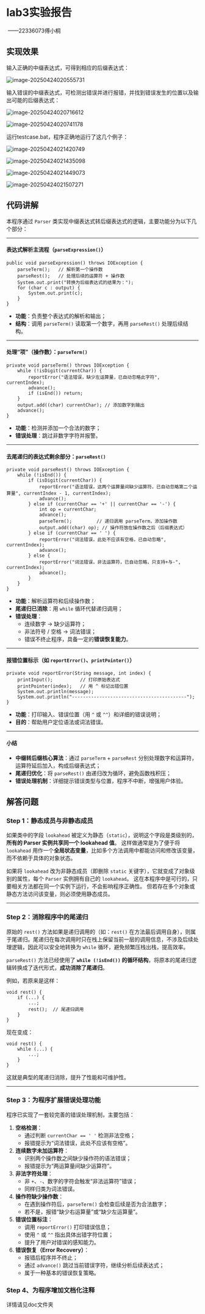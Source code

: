 # lab3实验报告

​                                                   ——22336073傅小桐

## 实现效果

输入正确的中缀表达式，可得到相应的后缀表达式：

![image-20250424020555731](C:\Users\lenovo\AppData\Roaming\Typora\typora-user-images\image-20250424020555731.png)

输入错误的中缀表达式，可检测出错误并进行报错，并找到错误发生的位置以及输出可能的后缀表达式：

![image-20250424020716612](C:\Users\lenovo\AppData\Roaming\Typora\typora-user-images\image-20250424020716612.png)

![image-20250424020741178](C:\Users\lenovo\AppData\Roaming\Typora\typora-user-images\image-20250424020741178.png)

运行testcase.bat，程序正确地运行了这几个例子：

![image-20250424021420749](C:\Users\lenovo\AppData\Roaming\Typora\typora-user-images\image-20250424021420749.png)

![image-20250424021435098](C:\Users\lenovo\AppData\Roaming\Typora\typora-user-images\image-20250424021435098.png)

![image-20250424021449073](C:\Users\lenovo\AppData\Roaming\Typora\typora-user-images\image-20250424021449073.png)

![image-20250424021507271](C:\Users\lenovo\AppData\Roaming\Typora\typora-user-images\image-20250424021507271.png)

## 代码讲解

本程序通过 `Parser` 类实现中缀表达式转后缀表达式的逻辑，主要功能分为以下几个部分：

------

####  表达式解析主流程（`parseExpression()`）

```
public void parseExpression() throws IOException {
	parseTerm();   // 解析第一个操作数
	parseRest();   // 处理后续的运算符 + 操作数
	System.out.print("转换为后缀表达式的结果为：");
	for (char c : output) {
		System.out.print(c);
	}
}
```

- **功能**：负责整个表达式的解析和输出；
- **结构**：调用 `parseTerm()` 读取第一个数字，再用 `parseRest()` 处理后续结构。

------

#### 处理“项”（操作数）：`parseTerm()`

```
private void parseTerm() throws IOException {
	while (!isDigit(currentChar)) {
		reportError("语法错误，缺少左运算量，已自动忽略此字符", currentIndex);
		advance();
		if (isEnd()) return;
	}
	output.add((char) currentChar); // 添加数字到输出
	advance();
}
```

- **功能**：检测并添加一个合法的数字；
- **错误处理**：跳过非数字字符并报警。

------

#### 去尾递归的表达式剩余部分：`parseRest()`

```
private void parseRest() throws IOException {
	while (!isEnd()) {
		if (isDigit(currentChar)) {
			reportError("语法错误，这两个运算量间缺少运算符，已自动忽略第二个运算量", currentIndex - 1, currentIndex);
			advance();
		} else if (currentChar == '+' || currentChar == '-') {
			int op = currentChar;
			advance();
			parseTerm();         // 递归调用 parseTerm，添加操作数
			output.add((char) op); // 操作符放在操作数之后（后缀表达式）
		} else if (currentChar == ' ') {
			reportError("词法错误，此处不应该有空格，已自动忽略", currentIndex);
			advance();
		} else {
			reportError("词法错误，非法运算符，已自动忽略，只支持+与-", currentIndex);
			advance();
		}
	}
}
```

- **功能**：解析运算符和后续操作数；
- **尾递归已消除**：用 `while` 循环代替递归调用；
- **错误处理**：
  - 连续数字 → 缺少运算符；
  - 非法符号 / 空格 → 词法错误；
  - 错误不终止程序，具备一定的**错误恢复能力**。

------

#### 报错位置标示（如 `reportError()`、`printPointer()`）

```
private void reportError(String message, int index) {
	printInput();          // 打印原始表达式
	printPointer(index);   // 用 ^ 标记出错位置
	System.out.println(message);
	System.out.println("------------------------------------------");
}
```

- **功能**：打印输入、错误位置（用 `^` 或 `^^`）和详细的错误说明；
- **目的**：帮助用户定位语法或词法错误。

------

#### 小结

- **中缀转后缀核心算法**：通过 `parseTerm` + `parseRest` 分别处理数字和运算符，运算符延后加入，构成后缀表达式；
- **尾递归优化**：将 `parseRest()` 由递归改为循环，避免函数栈积压；
- **错误处理机制**：详细提示错误类型与位置，程序不中断，增强用户体验。

## 解答问题

### Step 1：静态成员与非静态成员

如果类中的字段 `lookahead` 被定义为静态（`static`），说明这个字段是类级别的，**所有的 Parser 实例共享同一个 lookahead 值**。
 这样做通常是为了便于将 `lookahead` 用作一个**全局状态变量**，比如多个方法调用中都能访问和修改该变量，而不依赖于具体的对象状态。

如果将 `lookahead` 改为非静态成员（即删除 `static` 关键字），它就变成了对象级别的属性，每个 `Parser` 实例拥有自己的 `lookahead`。
 这在本程序中是可行的，只要相关方法都在同一个实例下运行，不会影响程序正确性。
 但若存在多个对象或静态方法访问该变量，则必须使用静态成员。

------

### Step 2：消除程序中的尾递归

原始的 `rest()` 方法如果是递归调用的（如：`rest()` 在方法最后调用自身），则属于尾递归。尾递归在每次调用时只在栈上保留当前一层的调用信息，不涉及后续处理逻辑，因此可以安全地转换为 `while` 循环，避免频繁压栈出栈，提高效率。

 `parseRest()` 方法已经使用了 **`while (!isEnd())` 的循环结构**，将原本的尾递归逻辑转换成了迭代形式，**成功消除了尾递归**。

例如，若原来是这样：

```
void rest() {
	if (...) {
		...;
		rest();  // 尾递归调用
	}
}
```

现在变成：

```
void rest() {
	while (...) {
		...;
	}
}
```

这就是典型的尾递归消除，提升了性能和可维护性。

------

### Step 3：为程序扩展错误处理功能

程序已实现了一套较完善的错误处理机制，主要包括：

1. **空格检测**：
   - 通过判断 `currentChar == ' '` 检测非法空格；
   - 报错提示为“词法错误，此处不应该有空格”。
2. **连续数字未加运算符**：
   - 识别两个操作数之间缺少操作符的语法错误；
   - 报错提示为“两运算量间缺少运算符”。
3. **非法字符处理**：
   - 非 `+`、`-`、数字的字符会触发“非法运算符”错误；
   - 同样归类为词法错误。
4. **操作符缺少操作数**：
   - 在遇到操作符后，`parseTerm()` 会检查后续是否为合法数字；
   - 若不是，报错“缺少右运算量”或“缺少左运算量”。
5. **错误位置标注**：
   - 调用 `reportError()` 打印错误信息；
   - 使用 `^` 或 `^^` 指出具体出错字符位置；
   - 提升了用户对错误的感知能力。
6. **错误恢复（Error Recovery）**：
   - 报错后程序并不终止；
   - 通过 `advance()` 跳过当前错误字符，继续分析后续表达式；
   - 属于一种基本的错误恢复策略。

### Step 4、为程序增加文档化注释 

详情请见doc文件夹